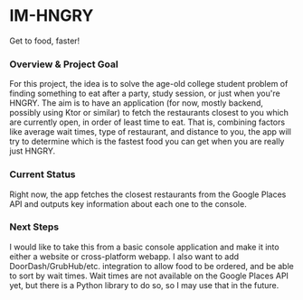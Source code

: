 # IM-HNGRY
 Get to food, faster!

 ### Overview & Project Goal
 For this project, the idea is to solve the age-old college student problem of finding something to eat after a party, study session, or just when you're HNGRY. The aim is to have an application (for now, mostly backend, possibly using Ktor or similar) to fetch the restaurants closest to you which are currently open, in order of least time to eat. That is, combining factors like average wait times, type of restaurant, and distance to you, the app will try to determine which is the fastest food you can get when you are really just HNGRY.

### Current Status
Right now, the app fetches the closest restaurants from the Google Places API and outputs key information about each one to the console.

### Next Steps
I would like to take this from a basic console application and make it into either a website or cross-platform webapp. I also want to add DoorDash/GrubHub/etc. integration to allow food to be ordered, and be able to sort by wait times. Wait times are not available on the Google Places API yet, but there is a Python library to do so, so I may use that in the future.
